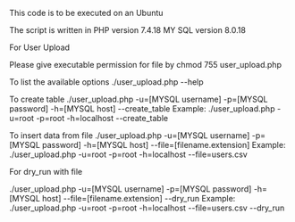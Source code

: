 This code is to be executed on an Ubuntu

The script is written in
PHP version 7.4.18
MY SQL version 8.0.18


For User Upload

Please give executable permission for file by
chmod 755 user_upload.php

To list the available options
./user_upload.php --help

To create table
./user_upload.php -u=[MYSQL username] -p=[MYSQL password] -h=[MYSQL host] --create_table
Example:
./user_upload.php -u=root -p=root -h=localhost --create_table

To insert data from file
./user_upload.php  -u=[MYSQL username] -p=[MYSQL password] -h=[MYSQL host] --file=[filename.extension]
Example:
./user_upload.php -u=root -p=root -h=localhost --file=users.csv

For dry_run with file

./user_upload.php  -u=[MYSQL username] -p=[MYSQL password] -h=[MYSQL host] --file=[filename.extension] --dry_run
Example:
./user_upload.php -u=root -p=root -h=localhost --file=users.csv --dry_run